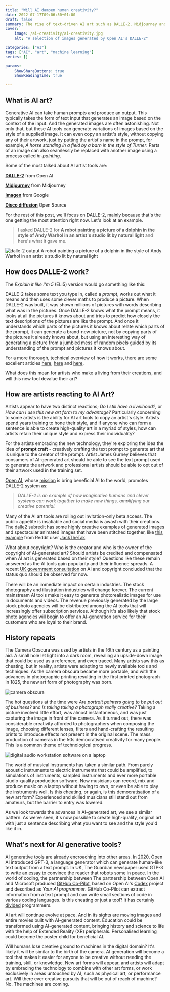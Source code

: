 ```yaml
---
title: "Will AI dampen human creativity?"
date: 2022-07-17T09:06:50+01:00
draft: false
summary: The rise of text-driven AI art such as DALLE-2, Midjourney and others, is reducing the creative barriers needed to create high-quality art. What does this mean for human creativity?"
cover: 
    image: /ai-creativity/ai-creativity.jpg
    alt: "A selection of images generated by Open AI's DALLE-2"

categories: ["AI"]
tags: ["AI", "art", "machine learning"]
series: []

params:
    ShowShareButtons: true
    ShowReadingTime: true

---
```


## What is AI art?

Generative AI can take human prompts and produce an output. This typically takes the form of text input that generates an image based on the context of the input. And the generated images are often astonishing. Not only that, but these AI tools can generate variations of images based on the style of a supplied image. It can even copy an artist's style, without copying any of their artwork, just by putting the artist's name in the prompt, for example, *A horse standing in a field by a barn in the style of Turner*. Parts of an image can also seamlessly be replaced with another image using a process called *in-painting*.

Some of the most talked about AI artist tools are:

**[DALLE-2](https://openai.com/dall-e-2/)** from Open AI

**[Midjourney](https://www.midjourney.com/)** from Midjourney

**[Imagen](https://imagen.research.google/)** from Google

**[Disco diffusion](https://www.discodiffusion.com)** Open Source


For the rest of this post, we'll focus on DALLE-2, mainly because that's the one getting the most attention right now. Let's look at an example.

> I asked DALLE-2 for **A robot painting a picture of a dolphin in the style of Andy Warhol in an artist's studio lit by natural light** and here's what it gave me.

![dalle-2 output A robot painting a picture of a dolphin in the style of Andy Warhol in an artist's studio lit by natural light](/ai-creativity/DALLE.jpg)

## How does DALLE-2 work?

The *Explain it like I'm 5* (ELI5) version would go something like this:

DALLE-2 takes some text you type in, called a *prompt*, works out what it means and then uses some clever maths to produce a picture. When DALLE-2 was built, it was shown millions of pictures with words describing what was in the pictures. Once DALLE-2 knows what the prompt means, it looks at all the pictures it knows about and tries to predict how closely the text descriptions of the pictures are like the prompt. And once it understands which parts of the pictures it knows about relate which parts of the prompt, it can generate a brand-new picture, not by copying parts of the pictures it already knows about, but using an interesting way of generating a picture from a jumbled mess of random pixels guided by its understanding of the prompt and pictures it knows about.

For a more thorough, technical overview of how it works, there are some excellent articles [here](https://towardsdatascience.com/dall-e-2-explained-the-promise-and-limitations-of-a-revolutionary-ai-3faf691be220),  [here](https://medium.com/mlearning-ai/how-does-dall-e-2-work-b6a7f912fc5f) and [here](https://medium.com/augmented-startups/how-does-dall-e-2-work-e6d492a2667f).



What does this mean for artists who make a living from their creations, and will this new tool devalue their art?

## How are artists reacting to AI Art?

Artists appear to have two distinct reactions; *Do I still have a livelihood?*, or *How can I use this new art form to my advantage?* Particularly concerning to some artists is the ability for AI art tools to copy an artist's style. Artists spend years training to hone their style, and if anyone who can form a sentence is able to create high-quality art in a myriad of styles, how can artists retain their unique style and express their individuality? 

For the artists embracing the new technology, they're exploring the idea the idea of **prompt craft** - creatively crafting the text prompt to generate art that is unique to the creator of the prompt. Artist James Gurney believes that consumers of AI-generated art should be able to see the text prompt used to generate the artwork and professional artists should be able to opt out of their artwork used in the training set. 

[Open AI](https://openai.com/), whose [mission](https://openai.com/about/) is bring beneficial AI to the world, promotes DALLE-2 system as: 

>*DALLE-2 is an example of how imaginative humans and clever systems can work together to make new things, amplifying our creative potential.*

Many of the AI art tools are rolling out invitation-only beta access. The public appetite is insatiable and social media is awash with their creations. The [dalle2](https://www.reddit.com/r/dalle2/) subredit has some highly creative examples of generated images and spectacular animated images that have been stitched  together, like [this example](
https://www.reddit.com/r/dalle2/comments/wcbu5l/i_just_got_access_today_and_i_used_all_my_credits) from Reddit user [JackTheTak](https://www.reddit.com/user/JackTheYak_/).

What about copyright? Who is the creator and who is the owner of the copyright of AI-generated art? Should artists be credited and compensated when AI art is generated based on their style? 
Questions like these remain answered as the AI tools gain popularity and their influence spreads. A recent [UK government consultation](https://www.gov.uk/government/consultations/artificial-intelligence-and-ip-copyright-and-patents/outcome/artificial-intelligence-and-intellectual-property-copyright-and-patents-government-response-to-consultation) on AI and copyright concluded that the status quo should be observed for now.

There will be an immediate impact on certain industries. The stock photography and illustration industries will change forever. The current mainstream AI tools make it easy to generate photorealistic images for use in documents and videos. The revenue previously generated by the large stock photo agencies will be distributed among the AI tools that will increasingly offer subscription services. Although it's also likely that stock photo agencies will begin to offer an AI-generation service for their customers who are loyal to their brand. 

## History repeats

The Camera Obscura was used by artists in the 16th century as a painting aid. A small hole let light into a dark room, revealing an upside-down image that could be used as a reference, and even traced. Many artists saw this as cheating, but in reality, artists were adapting to newly available tools and techniques. As the camera obscura became more portable, and with the advances in photographic printing resulting in the first printed photograph in 1825, the new art form of photography was born.

![camera obscura](/ai-creativity/camera-obscura.jpg)

The hot questions at the time were *Are portrait painters going to be put out of business?* and *Is taking taking a photograph really creative?* Taking a picture involved little effort, was almost instantaneous, and was just capturing the image in front of the camera. As it turned out, there was considerable creativity afforded to photographers when composing the image, choosing different lenses, filters and hand-crafting the resulting prints to introduce effects not present in the original scene. The mass production of cameras in the 50s democratised creativity for many people. This is a common theme of technological progress.

![digital audio workstation software on a laptop](/ai-creativity/daw.jpg)

The world of musical instruments has taken a similar path. From purely acoustic instruments to electric instruments that could be amplified, to simulations of instruments, sampled instruments and ever more portable studio-quality production software. Now musicians can record, mix and produce music on a laptop without having to own, or even be able to play the instruments well. Is this cheating, or again, is this democratisation of a new art form? Experienced and skilled musicians still stand out from amateurs, but the barrier to entry was lowered. 

As we look towards the advances in AI-generated art, we see a similar pattern. As we've seen, it's now possible to create high-quality, original art with just a sentence describing what you want to see and the style you'd like it in.

## What's next for AI generative tools?

AI generative tools are already encroaching into other areas. In 2020, Open AI introduced GPT-3, a language generator which can generate human-like text output from a text prompt. In UK, The Guardian newspaper used GTP-3 to write [an essay](https://www.theguardian.com/commentisfree/2020/sep/08/robot-wrote-this-article-gpt-3) to convince the reader that robots some in peace. In the world of coding, the partnership between The partnership between Open AI and Microsoft produced [GitHub Co-Pilot](https://github.com/features/copilot/), based on Open AI's [Codex](https://openai.com/blog/openai-codex/) project and described as *Your AI programmer*. GitHub Co-Pilot can extract information from a text prompt and can write small sections of code in various coding languages. Is this cheating or just a tool? It has certainly [divided](https://www.youtube.com/watch?v=b9u3ZAGQmT0) programmers.

AI art will continue evolve at pace. And in its sights are moving images and entire movies built with AI-generated content. Education could be transformed using AI-generated content, bringing history and science to life with the help of Extended Reality (XR) peripherals. Personalised learning could become the poster child for beneficial AI. 

 Will humans lose creative ground to machines in the digital domain? It's likely it will be similar to the birth of the camera. AI generation will become a tool that makes it easier for anyone to be creative without needing the training, skill, or knowledge. New art forms will appear, and artists will adapt by embracing the technology to combine with other art forms, or work exclusively in areas untouched by AI, such as physical art, or performance art. Will there ever creative pursuits that will be out of reach of machine? No. The machines are coming.

